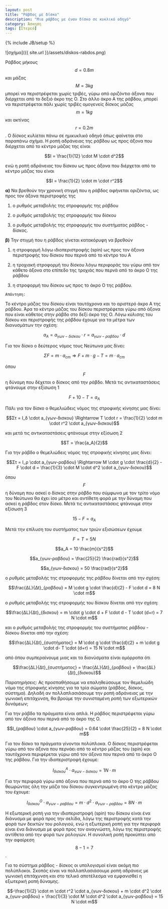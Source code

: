```yaml
---
layout: post
title: "Ράβδος με δίσκο"
description: "Μια ράβδος με έναν δίσκο σε κυκλικό οδηγό"
category: Άσκηση
tags: [Στερεό]
---
```

{% include JB/setup %}


![σχήμα]({{ site.url }}/assets/diskos-rabdos.png) 


Ράβδος μήκους $$d = 0.8m$$ και μάζας $$M = 3kg$$ μπορεί να περιστρέφεται χωρίς τριβές, γύρω από οριζόντιο άξονα που διέρχεται από το δεξιό άκρο της Ο. Στο άλλο άκρο Α της ράβδου, μπορεί να περιστρέφεται πάλι χωρίς τριβές ομογενείς δίσκος μάζας $$m = 1kg$$ και ακτίνας $$r = 0.2m$$. O δίσκος κυλίεται πάνω σε ημικυκλικό οδηγό όπως φαίνεται στο παραπάνω σχήμα. Η ροπή αδράνειας της ράβδου ως προς άξονα που διέρχεται από το κέντρο μάζας της είναι

$$I = \frac{1}{12} \cdot M \cdot d^2$$

ενώ η ροπή αδράνειας του δίσκου ως προς άξονα που διέρχεται από το κέντρο μάζας του είναι

$$I = \frac{1}{2} \cdot m \cdot r^2$$


**α)** Να βρεθούν την χρονική στιγμή που η ράβδος αφήνεται οριζόντια, ως προς τον άξονα περιστροφής της

1) ο ρυθμός μεταβολής της στροφορμής της ράβδου 

2) ο ρυθμός μεταβολής της στροφορμής του δίσκου

3) ο ρυθμός μεταβολής της στροφορμής του συστήματος ράβδος - δίσκος.


**β)** Την στιγμή που η ράβδος γίνεται κατακόρυφη να βρεθούν 

1) η στροφορμή λόγω ιδιοπεριστροφής (spin) ως προς τον άξονα περιστροφής του δίσκου που περνά από το κέντρο του Α 

2) η τροχιακή στροφορμή του δίσκου λόγω περιφοράς του γύρω από τον κάθετο άξονα στο επίπεδο της τροχιάς που περνά από το άκρο Ο της ράβδου

3) η στροφορμή του δίσκου ως προς το άκρο Ο της ράβδου.


`Απάντηση:`


To κέντρο μάζας του δίσκου είναι ταυτόχρονα και το αριστερό άκρο Α της ράβδου. Άρα το κέντρο μάζας του δίσκου περιστρέφεται γύρω από άξονα που είναι κάθετος στην ράβδο στο δεξί άκρο της Ο. Λόγω κύλισης του δίσκου και περιστροφής της ράβδου έχουμε για τα μέτρα των διανυσμάτων την σχέση:


$$a_A = a_{γων-δισκου} \cdot r = a_{γων-ραβδου} \cdot d$$


Για τον δίσκο ο δεύτερος νόμος τους Νεύτωνα μας δίνει:


$$ΣF = m \cdot a_{cm} \Rightarrow F + m \cdot g - T = m \cdot a_{cm} $$


όπου $$F$$ η δύναμη που δέχεται ο δίσκος από την ράβδο. Μετά τις αντικαταστάσεις φτάνουμε στην εξίσωση 1


$$ F + 10 - T = a_A $$


Πάλι για τον δίσκο ο θεμελιώδεις νόμος της στροφικής κίνησης μας δίνει:


$$Στ = Ι_δ \cdot a_{γων-δισκου} \Rightarrow Τ \cdot r = \frac{1}{2} \cdot m \cdot r^2 \cdot a_{γων-δισκου}$$


και μετά τις αντικαταστάσεις φτάνουμε στην εξίσωση 2

$$Τ = \frac{a_A}{2}$$

Για την ράβδο ο θεμελιώδεις νόμος της στροφικής κίνησης μας δίνει:


$$Στ = Ι_ρ \cdot a_{γων-ραβδου} \Rightarrow Μ \cdot g \cdot \frac{d}{2} - F \cdot d = \frac{1}{3} \cdot M \cdot d^2 \cdot a_{γων-δισκου}$$


όπου $$F$$ η δύναμη που ασκεί ο δίσκος στην ράβδο που σύμφωνα με τον τρίτο νόμο του Νεύτωνα θα έχει ίσο μέτρο και αντίθετη φορά με την δύναμη που ασκεί η ράβδος στον δίσκο. Μετά τις αντικαταστάσεις φτάνουμε στην εξίσωση 3


$$15 - F = a_A$$


Μετά την επίλυση του συστήματος των τριών εξισώσεων έχουμε


$$F = T = 5N$$


$$a_A = 10 \frac{m}{s^2}$$


$$a_{γων-ραβδου} = \frac{25}{2} \frac{rad}{s^2}$$


$$a_{γων-δισκου} = 50 \frac{rad}{s^2}$$


ο ρυθμός μεταβολής της στροφορμής της ράβδου δίνεται από την σχέση:


$$\frac{ΔL}{Δt}_{ραβδου} = Μ \cdot g \cdot \frac{d}{2} - F \cdot d = 8 Ν \cdot m$$


ο ρυθμός μεταβολής της στροφορμής του δίσκου δίνεται από την σχέση:


$$\frac{ΔL}{Δt}_{δισκου} = m \cdot g \cdot d + F \cdot d - T \cdot (d+r) = 7 Ν \cdot m$$


και ο ρυθμός μεταβολής της στροφορμής του συστήματος ράβδου - δίσκου δίνεται από την σχέση:


$$\frac{ΔL}{Δt}_{συστήματος} = Μ \cdot g \cdot \frac{d}{2} + m \cdot g \cdot d- T \cdot (d+r)  = 15 Ν \cdot m$$


από όπου συμπεραίνουμε μιας και τα διανύσματα είναι ομόρροπα ότι


$$\frac{ΔL}{Δt}_{συστήματος} = \frac{ΔL}{Δt}_{ραβδου} + \frac{ΔL}{Δt}_{δισκου}$$


Παρατηρήσεις: Ας προσπαθήσουμε να επαληθεύσουμε τον θεμελιώδη νόμο της στροφικής κίνησης για τα τρία σώματα (ράβδος, δίσκος, σύστημα). Δηλαδή αν πολλαπλασιάσουμε την ροπή αδράνειας με την γωνιακή επιτάχυνση, θα βρούμε την συνισταμένη ροπή των εξωτερικών δυνάμεων;


Για την ράβδο τα πράγματα είναι απλά. Η ράβδος περιστρέφεται γύρω από τον άξονα που περνά από το άκρο της Ο.


$$Ι_{ραβδου} \cdot a_{γων-ραβδου} = 0.64 \cdot \frac{25}{2} = 8 N \cdot m$$


Για τον δίσκο τα πράγματα γίνονται πολύπλοκα. Ο δίσκος περιστρέφεται γύρω από τον άξονα που περνάει από το κέντρο μάζας του (spin) και ταυτόχρονα περιφέρεται γύρω από τον άξονα που περνά από το άκρο Ο της ράβδου. Για την ιδιοπεριστροφή έχουμε:


$$Ι_{δισκου}^Α \cdot a_{γων-δισκου} = 1 N \cdot m$$


Για την περιφορά γύρω από άξονα που περνά από το άκρο Ο της ράβδου θεωρώντας όλη την μάζα του δίσκου συγκεντρωμένη στο κέντρο μάζας του έχουμε:


$$Ι_{δισκου}^Ο \cdot a_{γων-ραβδου} = m \cdot d^2 \cdot a_{γων-ραβδου} = 8 N \cdot m$$


Η εξωτερική ροπή για την ιδιοπεριστροφή (spin) του δίσκου είναι ένα διάνυσμα με φορά προς την σελίδα, λόγω της περιστροφής κατά την φορά των δεικτών του ρολογιού, ενώ η εξωτερική ροπή για την περιφορά είναι ένα διάνυσμα με φορά προς τον αναγνώστη, λόγω της περιστροφής αντίθετα από την φορά των ρολογιών. Η συνολική ροπή προκύπτει από την αφαίρεση $$8-1 = 7$$.


Για το σύστημα ράβδος - δίσκος οι υπολογισμοί είναι ακόμη πιο πολύπλοκοι. Σκοπός είναι να πολλαπλασιάσουμε ροπή αδράνεις με γωνιακή επιτάχυνση και στο τελικό αποτέλεσμα να εμφανισθεί η εξωτερική ροπή δύναμης.

$$-\frac{1}{2} \cdot m \cdot r^2 \cdot a_{γων-δισκου} + m \cdot d^2 \cdot a_{γων-ραβδου} + \frac{1}{3} \cdot M \cdot d^2 \cdot a_{γων-ραβδου} = 15 N \cdot m$$